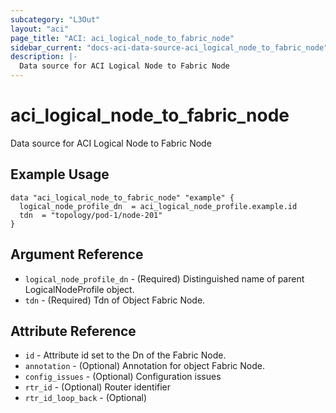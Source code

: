 ```yaml
---
subcategory: "L3Out"
layout: "aci"
page_title: "ACI: aci_logical_node_to_fabric_node"
sidebar_current: "docs-aci-data-source-aci_logical_node_to_fabric_node"
description: |-
  Data source for ACI Logical Node to Fabric Node
---
```


# aci_logical_node_to_fabric_node #
Data source for ACI Logical Node to Fabric Node

## Example Usage ##

```hcl
data "aci_logical_node_to_fabric_node" "example" {
  logical_node_profile_dn  = aci_logical_node_profile.example.id
  tdn  = "topology/pod-1/node-201"
}
```
## Argument Reference ##
* `logical_node_profile_dn` - (Required) Distinguished name of parent LogicalNodeProfile object.
* `tdn` - (Required) Tdn of Object Fabric Node.



## Attribute Reference

* `id` - Attribute id set to the Dn of the Fabric Node.
* `annotation` - (Optional) Annotation for object Fabric Node.
* `config_issues` - (Optional) Configuration issues
* `rtr_id` - (Optional) Router identifier
* `rtr_id_loop_back` - (Optional) 
